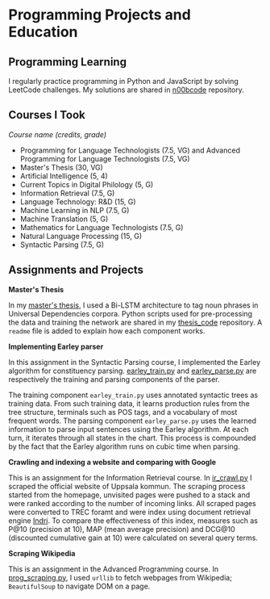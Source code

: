 # Programming Projects and Education

## Programming Learning

I regularly practice programming in Python and JavaScript by solving LeetCode challenges. My solutions are shared in [n00bcode](https://github.com/t0nghe/n00bcode) repository.

## Courses I Took

*Course name (credits, grade)*

* Programming for Language Technologists (7.5, VG) and Advanced Programming for Language Technologists (7.5, VG)
* Master's Thesis (30, VG)
* Artificial Intelligence (5, 4)
* Current Topics in Digital Philology (5, G)
* Information Retrieval (7.5, G)
* Language Technology: R&D (15, G)
* Machine Learning in NLP (7.5, G)
* Machine Translation (5, G)
* Mathematics for Language Technologists (7.5, G)
* Natural Language Processing (15, G)
* Syntactic Parsing (7.5, G)

## Assignments and Projects

**Master's Thesis**

In my [master's thesis](https://www.diva-portal.org/smash/record.jsf?pid=diva2%3A1438674&dswid=-1934), I used a Bi-LSTM architecture to tag noun phrases in Universal Dependencies corpora. Python scripts used for pre-processing the data and training the network are shared in my [thesis_code](/thesis) repository. A `readme` file is added to explain how each component works.

**Implementing Earley parser**

In this assignment in the Syntactic Parsing course, I implemented the Earley algorithm for constituency parsing. [earley_train.py](assignments/earley_train.py) and [earley_parse.py](assignments/earley_parse.py) are respectively the training and parsing components of the parser. 

The training component `earley_train.py` uses annotated syntactic trees as training data. From such training data, it learns production rules from the tree structure, terminals such as POS tags, and a vocabulary of most frequent words. The parsing component `earley_parse.py` uses the learned information to parse input sentences using the Earley algorithm. At each turn, it iterates through all states in the chart. This process is compounded by the fact that the Earley algorithm runs on cubic time when parsing.

**Crawling and indexing a website and comparing with Google**

This is an assignment for the Information Retrieval course. In [ir_crawl.py](assignments/ir_crawl.py) I scraped the official website of Uppsala kommun. The scraping process started from the homepage, unvisited pages were pushed to a stack and were ranked according to the number of incoming links. All scraped pages were converted to TREC foramt and were index using document retrieval engine [Indri](https://lemur.sourceforge.io/indri/). To compare the effectiveness of this index, measures such as P@10 (precision at 10), MAP (mean average precision) and DCG@10 (discounted cumulative gain at 10) were calculated on several query terms.

**Scraping Wikipedia** 

This is an assignment in the Advanced Programming course. In [prog_scraping.py](assignments/prog_scraping.py), I used `urllib` to fetch webpages from Wikipedia; `BeautifulSoup` to navigate DOM on a page.